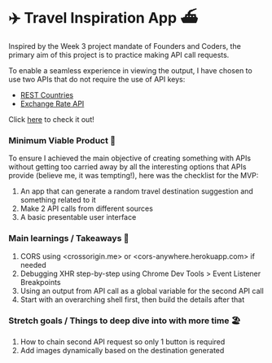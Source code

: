 # :airplane: Travel Inspiration App :ferry:

Inspired by the Week 3 project mandate of Founders and Coders, the primary aim of this
project is to practice making API call requests.

To enable a seamless experience in viewing the output, I have chosen to use two APIs
that do not require the use of API keys:

* [REST Countries](https://restcountries.eu/)
* [Exchange Rate API](https://exchangeratesapi.io/)

Click [here](http://corinnachan.com/api-project/) to check it out!


### Minimum Viable Product :baggage_claim:

To ensure I achieved the main objective of creating something with APIs
without getting too carried away by all the interesting options that APIs provide (believe me, it was tempting!),
here was the checklist for the MVP:

1. An app that can generate a random travel destination suggestion and something related to it
2. Make 2 API calls from different sources
3. A basic presentable user interface

### Main learnings / Takeaways :bullettrain_front:

1. CORS using <crossorigin.me> or <cors-anywhere.herokuapp.com> if needed
2. Debugging XHR step-by-step using Chrome Dev Tools > Event Listener Breakpoints
3. Using an output from API call as a global variable for the second API call
4. Start with an overarching shell first, then build the details after that

### Stretch goals / Things to deep dive into with more time :beach_umbrella:

1. How to chain second API request so only 1 button is required
2. Add images dynamically based on the destination generated
